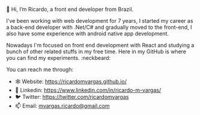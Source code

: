 👋 Hi, I’m Ricardo, a front end developer from Brazil.

I've been working with web development for 7 years, I started my career as a back-end developer with .Net/C# and gradually moved to the front-end, I also have some experience with android native app development.

Nowadays I'm focused on front end development with React and studying a bunch of other related stuffs in my free time. Here in my GitHub is where you can find my experiments. :neckbeard:

You can reach me through:
- :spider_web: Website: https://ricardomvargas.github.io/
- :bust_in_silhouette: Linkedin: https://www.linkedin.com/in/ricardo-m-vargas/
- :bird: Twitter: https://twitter.com/ricardomvargas
- 📫 Email: mvargas.ricardo@gmail.com
